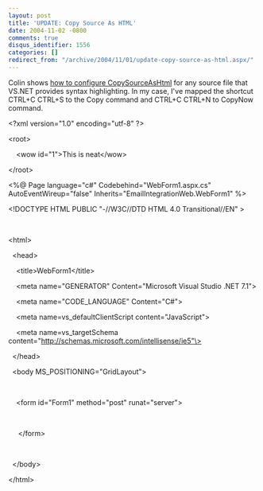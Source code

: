 ```yaml
---
layout: post
title: 'UPDATE: Copy Source As HTML'
date: 2004-11-02 -0800
comments: true
disqus_identifier: 1556
categories: []
redirect_from: "/archive/2004/11/01/update-copy-source-as-html.aspx/"
---
```


Colin shows [how to configure
CopySourceAsHtml](http://www.jtleigh.com/people/colin/blog/archives/2004/10/copysourceashtm_1.html)
for any source file that VS.NET provides syntax highlighting. In my
case, I've mapped the shortcut CTRL+C CTRL+S to the Copy command and
CTRL+C CTRL+N to CopyNow command.

\<?xml version="1.0" encoding="utf-8" ?\>

\<root\>

    \<wow id="1"\>This is neat\</wow\>

\</root\>

\<%@ Page language="c\#" Codebehind="WebForm1.aspx.cs"
AutoEventWireup="false" Inherits="EmailIntegrationWeb.WebForm1" %\>

\<!DOCTYPE HTML PUBLIC "-//W3C//DTD HTML 4.0 Transitional//EN" \>

 

\<html\>

  \<head\>

    \<title\>WebForm1\</title\>

    \<meta name="GENERATOR" Content="Microsoft Visual Studio .NET 7.1"\>

    \<meta name="CODE\_LANGUAGE" Content="C\#"\>

    \<meta name=vs\_defaultClientScript content="JavaScript"\>

    \<meta name=vs\_targetSchema
content="http://schemas.microsoft.com/intellisense/ie5"\>

  \</head\>

  \<body MS\_POSITIONING="GridLayout"\>

   

    \<form id="Form1" method="post" runat="server"\>

 

     \</form\>

   

  \</body\>

\</html\>

